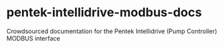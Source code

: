 # pentek-intellidrive-modbus-docs
Crowdsourced documentation for the Pentek Intellidrive (Pump Controller) MODBUS interface
